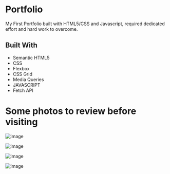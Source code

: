 # Portfolio

My First Portfolio built with HTML5/CSS and Javascript, required dedicated effort and hard work to overcome.

## Built With
- Semantic HTML5
- CSS
- Flexbox
- CSS Grid
- Media Queries
- JAVASCRIPT
- Fetch API

# Some photos to review before visiting

![image](https://github.com/Skhila/Portfolio/assets/97901103/8b70a72a-3099-44de-a26a-5f9753602046)

![image](https://github.com/Skhila/Portfolio/assets/97901103/20342685-e27d-401f-b43e-30359a7e4c45)

![image](https://github.com/Skhila/Portfolio/assets/97901103/3a51edc3-80fd-40e2-865a-7d37b21e85bb)

![image](https://github.com/Skhila/Portfolio/assets/97901103/9a349d1c-db90-4343-a4dd-d60e45a0b62b)
